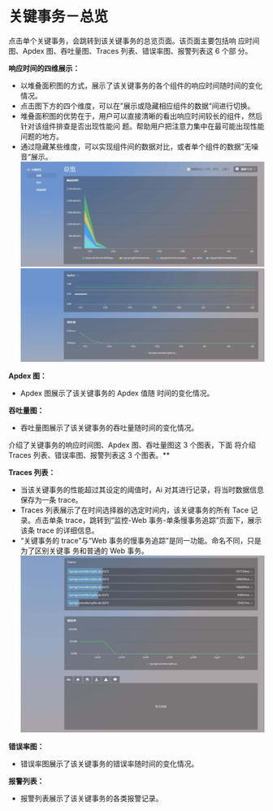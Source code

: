 # 关键事务－总览

点击单个关键事务，会跳转到该关键事务的总览页面。该页面主要包括响 应时间图、Apdex 图、吞吐量图、Traces 列表、错误率图、报警列表这 6 个部 分。

**响应时间的四维展示：**<br>

* 以堆叠面积图的方式，展示了该关键事务的各个组件的响应时间随时间的变化情况。<br>
* 点击图下方的四个维度，可以在”展示或隐藏相应组件的数据“间进行切换。<br>
* 堆叠面积图的优势在于，用户可以直接清晰的看出响应时间较长的组件，然后针对该组件排查是否出现性能问 题。帮助用户把注意力集中在最可能出现性能问题的地方。<br>
* 通过隐藏某些维度，可以实现组件间的数据对比，或者单个组件的数据”无噪音“展示。<br>
![](/images/aikeytransaction_over01.png)
![](/images/aikeytransaction_over02.png)

 **Apdex 图：**<br>

* Apdex 图展示了该关键事务的 Apdex 值随 时间的变化情况。

 **吞吐量图：**<br>

* 吞吐量图展示了该关键事务的吞吐量随时间的变化情况。

 介绍了关键事务的响应时间图、Apdex 图、吞吐量图这 3 个图表，下面 将介绍 Traces 列表、错误率图、报警列表这 3 个图表。**

 **Traces 列表：**<br>

* 当该关键事务的性能超过其设定的阈值时，Ai 对其进行记录，将当时数据信息保存为一条 trace。<br>
* Traces 列表展示了在时间选择器的选定时间内，该关键事务的所有 Tace 记录。点击单条 trace，跳转到“监控-Web 事务-单条慢事务追踪”页面下，展示该条 trace 的详细信息。<br>
* “关键事务的 trace”与“Web 事务的慢事务追踪”是同一功能。命名不同，只是为了区别关键事
务和普通的 Web 事务。<br>
![](/images/aikeytransaction_over03.png)

**错误率图：**<br>

* 错误率图展示了该关键事务的错误率随时间的变化情况。

**报警列表：**<br>

* 报警列表展示了该关键事务的各类报警记录。
